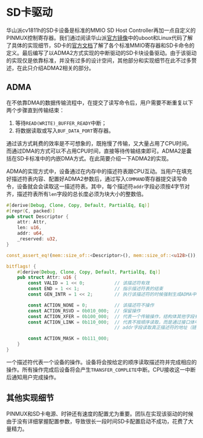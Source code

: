 # SD卡驱动

华山派cv1811h的SD卡设备是标准的MMIO SD Host Controller再加一点自定义的PINMUX控制寄存器。我们通过阅读华山派[官方镜像](https://github.com/sophgo/sophpi-huashan)中的uboot和Linux代码了解了具体的实现细节，SD卡的[官方文档](https://www.sdcard.org/downloads/pls/)了解了各个标准MMIO寄存器和SD卡命令的定义。最后编写了以ADMA2方式实现的中断驱动的SD卡块设备驱动。由于该驱动的实现仅是依靠标准，并没有过多的设计空间，其他部分和实现细节在此不过多赘述，在此只介绍ADMA2相关的部分。

## ADMA

在不依靠DMA的数据传输流程中，在提交了读写命令后，用户需要不断重复以下两个步骤直到传输结束：

1. 等待`READ(WRITE)_BUFFER_READY`中断；
2. 将数据读取或写入`BUF_DATA_PORT`寄存器。

通过该方式耗费的效率是不可想象的，既拖慢了传输，又大量占用了CPU时间。而通过DMA的方式可以不占用CPU时间，直接等待传输结束即可。ADMA2是囊括在SD卡标准中的内嵌DMA方式。在此简要介绍一下ADMA2的实现。

ADMA的实现方式中，设备通过在内存中的描述符表跟CPU互动。当用户在填充好描述符表内容、配置好ADMA2参数后，通过写入`COMMAND`寄存器提交读写命令，设备就会会读取这一描述符表。其中，每个描述符`addr`字段必须按4字节对齐，描述符表所有`len`字段的总长度必须为块大小的整数倍。

```rust
#[derive(Debug, Clone, Copy, Default, PartialEq, Eq)]
#[repr(C, packed)]
pub struct Descriptor {
    attr: Attr,
    len: u16,
    addr: u64,
    _reserved: u32,
}

const_assert_eq!(mem::size_of::<Descriptor>(), mem::size_of::<u128>());

bitflags! {
    #[derive(Debug, Clone, Copy, Default, PartialEq, Eq)]
    pub struct Attr: u16 {
        const VALID = 1 << 0;           // 该描述符有效
        const END = 1 << 1;             // 指示描述符表的结束
        const GEN_INTR = 1 << 2;        // 执行该描述符的时候强制生成ADMA中断

        const ACTION_NONE = 0;          // 该描述符不操作
        const ACTION_RSVD = 0b010_000;  // 保留操作
        const ACTION_XFER = 0b100_000;  // 代表一个传输操作，结构体其他字段有效
        const ACTION_LINK = 0b110_000;  // 代表不按顺序读取，而是通过接口体中
                                        // addr字段读取真正描述符的地址（链表模式）

        const ACTION_MASK = 0b111_000;
    }
}
```

一个描述符代表一个设备的操作。设备将会按给定的顺序读取描述符并完成相应的操作。所有操作完成后设备将会产生`TRANSFER_COMPLETE`中断。CPU接收这一中断后通知用户完成操作。

## 其他实现细节

PINMUX和SD卡电源、时钟还有速度的配置尤为重要。团队在实现该驱动的时候由于没有详细掌握配置参数，导致很长一段时间SD卡配置启动不成功，花费了大量精力。